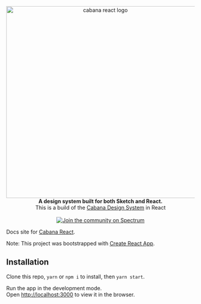 <div align="center">
  <a href="https://lucastobrazil.github.io/cabana-react-docs-gh">
    <img alt="cabana react logo" src="https://i.imgur.com/2oFxHhj.png" width="514px"  />
  </a>
</div>
<div align="center" style="text-align: center;">
  <strong>A design system built for both Sketch and React.</strong> 
  <br />
  This is a build of the <a href="https://cabanadesignsystem.com">Cabana Design System</a> in React
  <br />
  <br />
  <a href="https://spectrum.chat/cabana-designsystem"><img src="https://withspectrum.github.io/badge/badge.svg" alt="Join the   community on Spectrum"></a>
</div>

Docs site for [Cabana React](https://lucastobrazil.github.io/cabana-react-docs-gh).

Note: This project was bootstrapped with [Create React App](https://github.com/facebook/create-react-app).

## Installation
Clone this repo, `yarn` or `npm i` to install, then `yarn start`.

Run the app in the development mode.<br>
Open [http://localhost:3000](http://localhost:3000) to view it in the browser.
